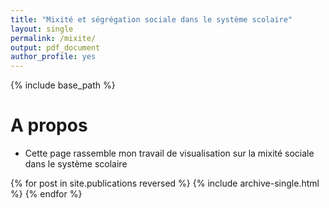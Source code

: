 ```yaml
---
title: "Mixité et ségrégation sociale dans le système scolaire"
layout: single
permalink: /mixite/
output: pdf_document
author_profile: yes
---
```


{% include base_path %}

A propos
======
* Cette page rassemble mon travail de visualisation sur la mixité sociale dans le système scolaire

{% for post in site.publications reversed %}
  {% include archive-single.html %}
{% endfor %}

